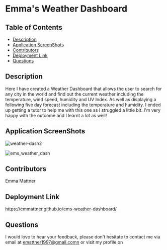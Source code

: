 # Emma's Weather Dashboard

## Table of Contents

* [Description](#description)
* [Application ScreenShots](#application-screenShots)
* [Contributors](#contributors)
* [Deployment Link](#deployment-link-and-walk-through-video)
* [Questions](#questions)


## Description
Here I have created a Weather Dashboard that allows the user to search for any city in the world and find out the current weather including the temperature, wind speed, humidity and UV Index. As well as displaying a following five day forecast including the temperature and humidity. I ended up getting a tutor to help me with this one as I struggled a little bit. I'm very happy with the outcome and I learnt a lot as well!

## Application ScreenShots
![weather-dash2](https://user-images.githubusercontent.com/78684306/133022242-e86e1d1d-91c7-483f-b521-26debb39a147.png)


![ems_weather_dash](https://user-images.githubusercontent.com/78684306/133022171-a53f067d-87fd-44a6-b091-becf960d8984.png)

## Contributors
Emma Mattner


## Deployment Link
https://emmattner.github.io/ems-weather-dashboard/

## Questions
I would love to hear your feedback, please don't hesitate to contact me via email at [emattner1997@gmail.comn](mailto;emattner1997@gmail.com) or visit my profile on 



